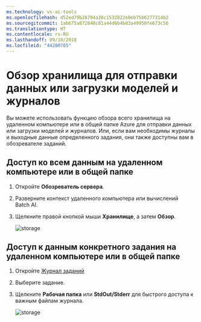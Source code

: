 ```yaml
---
ms.technology: vs-ai-tools
ms.openlocfilehash: d52ed79b28794a3bc1532822e0eb75b6277314b2
ms.sourcegitcommit: 1ab675a872848c81a44d6b4bd3a49958fe673c56
ms.translationtype: HT
ms.contentlocale: ru-RU
ms.lasthandoff: 09/10/2018
ms.locfileid: "44280705"
---
```

# <a name="browse-storage-to-upload-data-or-download-models-and-logs"></a>Обзор хранилища для отправки данных или загрузки моделей и журналов

Вы можете использовать функцию обзора всего хранилища на удаленном компьютере или в общей папке Azure для отправки данных или загрузки моделей и журналов. Или, если вам необходимы журналы и выходные данные определенного задания, они также доступны вам в обозревателе заданий.

## <a name="to-access-all-data-on-the-remote-machine-or-file-share"></a>Доступ ко всем данным на удаленном компьютере или в общей папке
1. Откройте **Обозреватель сервера**.
2. Разверните контекст удаленного компьютера или вычислений Batch AI.
3. Щелкните правой кнопкой мыши **Хранилище**, а затем **Обзор**.

    ![storage](media\manage-storage\browse-storage.png)

## <a name="to-access-job-specific-data-on-the-remote-machine-or-file-share"></a>Доступ к данным конкретного задания на удаленном компьютере или в общей папке
1. Откройте [Журнал заданий](job-details.md)
2. Выберите задание.
3. Щелкните **Рабочая папка** или **StdOut/Stderr** для быстрого доступа к важным файлам журнала.

    ![storage](media\manage-storage\job-workingfolder.png)
